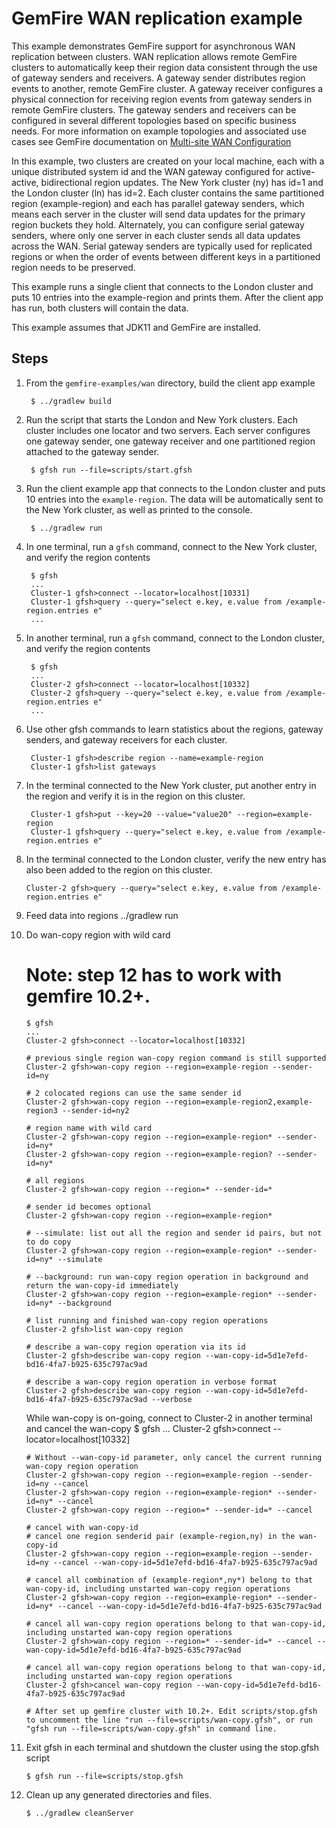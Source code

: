 <!--
  ~ Copyright (c) VMware, Inc. 2023. All rights reserved.
  ~ SPDX-License-Identifier: Apache-2.0
  -->
<!--
Licensed to the Apache Software Foundation (ASF) under one or more
contributor license agreements.  See the NOTICE file distributed with
this work for additional information regarding copyright ownership.
The ASF licenses this file to You under the Apache License, Version 2.0
(the "License"); you may not use this file except in compliance with
the License.  You may obtain a copy of the License at

     http://www.apache.org/licenses/LICENSE-2.0

Unless required by applicable law or agreed to in writing, software
distributed under the License is distributed on an "AS IS" BASIS,
WITHOUT WARRANTIES OR CONDITIONS OF ANY KIND, either express or implied.
See the License for the specific language governing permissions and
limitations under the License.
-->

# GemFire WAN replication example

This example demonstrates GemFire support for asynchronous WAN 
replication between clusters.  WAN replication allows remote GemFire 
clusters to automatically keep their region data consistent through
the use of gateway senders and receivers. A gateway sender distributes 
region events to another, remote GemFire cluster. A gateway receiver 
configures a physical connection for receiving region events from 
gateway senders in remote GemFire clusters. The gateway senders and 
receivers can be configured in several different topologies based on 
specific business needs. For more information on example topologies 
and associated use cases see GemFire documentation on 
[Multi-site WAN Configuration](http://geode.apache.org/docs/guide/topologies_and_comm/multi_site_configuration/chapter_overview.html)

In this example, two clusters are created on your local machine, each
with a unique distributed system id and the WAN gateway configured
for active-active, bidirectional region updates. The New York cluster (ny) 
has id=1 and the London cluster (ln) has id=2. Each cluster contains the same 
partitioned region (example-region) and each has parallel gateway senders, 
which means each server in the cluster will send data updates for 
the primary region buckets they hold.  Alternately, you can configure 
serial gateway senders, where only one server in each cluster sends all data 
updates across the WAN. Serial gateway senders are typically used for 
replicated regions or when the order of events between different keys in
a partitioned region needs to be preserved.

This example runs a single client that connects to the London cluster and 
puts 10 entries into the example-region and prints them.  After the client
app has run, both clusters will contain the data.

This example assumes that JDK11 and GemFire are installed.

## Steps

1. From the `gemfire-examples/wan` directory, build the client app example 

        $ ../gradlew build

2. Run the script that starts the London and New York clusters.  Each cluster includes one locator
   and two servers.  Each server configures one gateway sender, one gateway receiver and one
   partitioned region attached to the gateway sender.

        $ gfsh run --file=scripts/start.gfsh

5. Run the client example app that connects to the London cluster and puts 10 entries 
into the `example-region`. The data will be automatically sent to the New York cluster,
as well as printed to the console.

        $ ../gradlew run

6. In one terminal, run a `gfsh` command, connect to the New York cluster, and verify
   the region contents

        $ gfsh
        ...
        Cluster-1 gfsh>connect --locator=localhost[10331]
        Cluster-1 gfsh>query --query="select e.key, e.value from /example-region.entries e"
        ...

7. In another terminal, run a `gfsh` command, connect to the London cluster, and verify
   the region contents

        $ gfsh
        ...
        Cluster-2 gfsh>connect --locator=localhost[10332]
        Cluster-2 gfsh>query --query="select e.key, e.value from /example-region.entries e"
        ...

8. Use other gfsh commands to learn statistics about the regions, gateway senders,
   and gateway receivers for each cluster.

        Cluster-1 gfsh>describe region --name=example-region
        Cluster-1 gfsh>list gateways

9. In the terminal connected to the New York cluster, put another entry in the region 
   and verify it is in the region on this cluster.

        Cluster-1 gfsh>put --key=20 --value="value20" --region=example-region
        Cluster-1 gfsh>query --query="select e.key, e.value from /example-region.entries e"

10. In the terminal connected to the London cluster, verify the new entry has also 
    been added to the region on this cluster.

        Cluster-2 gfsh>query --query="select e.key, e.value from /example-region.entries e"

11. Feed data into regions
        ../gradlew run

12. Do wan-copy region with wild card
    # Note: step 12 has to work with gemfire 10.2+.
        $ gfsh
        ...
        Cluster-2 gfsh>connect --locator=localhost[10332]

        # previous single region wan-copy region command is still supported
        Cluster-2 gfsh>wan-copy region --region=example-region --sender-id=ny

        # 2 colocated regions can use the same sender id
        Cluster-2 gfsh>wan-copy region --region=example-region2,example-region3 --sender-id=ny2

        # region name with wild card
        Cluster-2 gfsh>wan-copy region --region=example-region* --sender-id=ny*
        Cluster-2 gfsh>wan-copy region --region=example-region? --sender-id=ny*

        # all regions
        Cluster-2 gfsh>wan-copy region --region=* --sender-id=*

        # sender id becomes optional
        Cluster-2 gfsh>wan-copy region --region=example-region*

        # --simulate: list out all the region and sender id pairs, but not to do copy
        Cluster-2 gfsh>wan-copy region --region=example-region* --sender-id=ny* --simulate

        # --background: run wan-copy region operation in background and return the wan-copy-id immediately
        Cluster-2 gfsh>wan-copy region --region=example-region* --sender-id=ny* --background

        # list running and finished wan-copy region operations
        Cluster-2 gfsh>list wan-copy region

        # describe a wan-copy region operation via its id
        Cluster-2 gfsh>describe wan-copy region --wan-copy-id=5d1e7efd-bd16-4fa7-b925-635c797ac9ad

        # describe a wan-copy region operation in verbose format
        Cluster-2 gfsh>describe wan-copy region --wan-copy-id=5d1e7efd-bd16-4fa7-b925-635c797ac9ad --verbose

    While wan-copy is on-going, connect to Cluster-2 in another terminal and cancel the wan-copy
        $ gfsh
        ...
        Cluster-2 gfsh>connect --locator=localhost[10332]

        # Without --wan-copy-id parameter, only cancel the current running wan-copy region operation
        Cluster-2 gfsh>wan-copy region --region=example-region --sender-id=ny --cancel
        Cluster-2 gfsh>wan-copy region --region=example-region* --sender-id=ny* --cancel
        Cluster-2 gfsh>wan-copy region --region=* --sender-id=* --cancel

        # cancel with wan-copy-id
        # cancel one region senderid pair (example-region,ny) in the wan-copy-id
        Cluster-2 gfsh>wan-copy region --region=example-region --sender-id=ny --cancel --wan-copy-id=5d1e7efd-bd16-4fa7-b925-635c797ac9ad

        # cancel all combination of (example-region*,ny*) belong to that wan-copy-id, including unstarted wan-copy region operations
        Cluster-2 gfsh>wan-copy region --region=example-region* --sender-id=ny* --cancel --wan-copy-id=5d1e7efd-bd16-4fa7-b925-635c797ac9ad

        # cancel all wan-copy region operations belong to that wan-copy-id, including unstarted wan-copy region operations
        Cluster-2 gfsh>wan-copy region --region=* --sender-id=* --cancel --wan-copy-id=5d1e7efd-bd16-4fa7-b925-635c797ac9ad

        # cancel all wan-copy region operations belong to that wan-copy-id, including unstarted wan-copy region operations
        Cluster-2 gfsh>cancel wan-copy region --wan-copy-id=5d1e7efd-bd16-4fa7-b925-635c797ac9ad

        # After set up gemfire cluster with 10.2+. Edit scripts/stop.gfsh to uncomment the line "run --file=scripts/wan-copy.gfsh", or run "gfsh run --file=scripts/wan-copy.gfsh" in command line.

13. Exit gfsh in each terminal and shutdown the cluster using the stop.gfsh script
 
        $ gfsh run --file=scripts/stop.gfsh

14. Clean up any generated directories and files.

    	$ ../gradlew cleanServer


